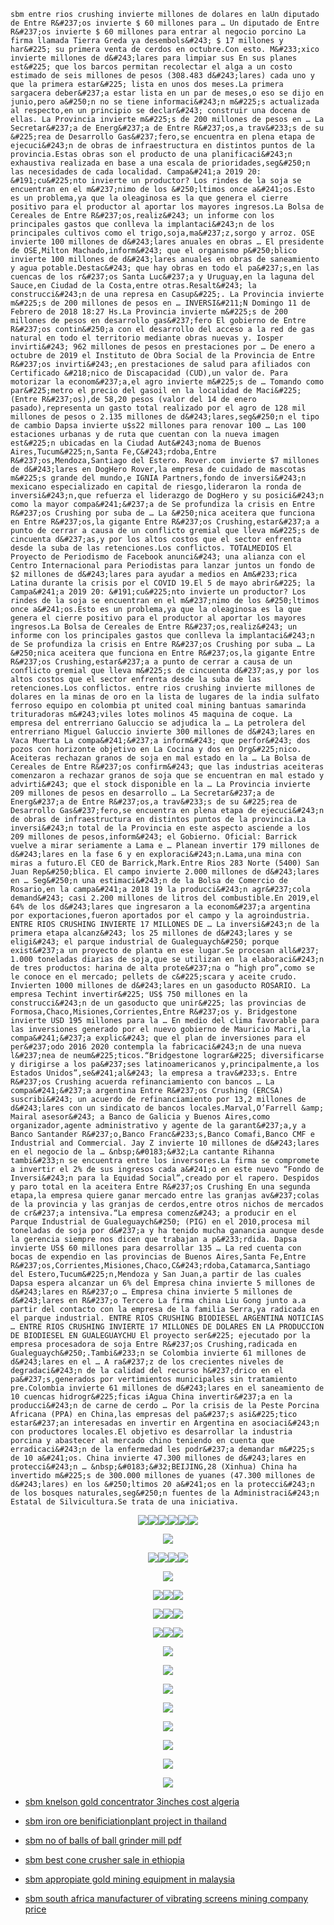 
```
sbm entre rios crushing invierte millones de dolares en laUn diputado de Entre R&#237;os invierte $ 60 millones para … Un diputado de Entre R&#237;os invierte $ 60 millones para entrar al negocio porcino La firma llamada Tierra Greda ya desembols&#243; $ 17 millones y har&#225; su primera venta de cerdos en octubre.Con esto. M&#233;xico invierte millones de d&#243;lares para limpiar sus En sus planes est&#225; que los barcos permitan recolectar el alga a un costo estimado de seis millones de pesos (308.483 d&#243;lares) cada uno y que la primera estar&#225; lista en unos dos meses.La primera sargacera deber&#237;a estar lista en un par de meses,o eso se dijo en junio,pero a&#250;n no se tiene informaci&#243;n m&#225;s actualizada al respecto,en un principio se declar&#243; construir una docena de ellas. La Provincia invierte m&#225;s de 200 millones de pesos en … La Secretar&#237;a de Energ&#237;a de Entre R&#237;os,a trav&#233;s de su &#225;rea de Desarrollo Gas&#237;fero,se encuentra en plena etapa de ejecuci&#243;n de obras de infraestructura en distintos puntos de la provincia.Estas obras son el producto de una planificaci&#243;n exhaustiva realizada en base a una escala de prioridades,seg&#250;n las necesidades de cada localidad. Campa&#241;a 2019 20: &#191;cu&#225;nto invierte un productor? Los rindes de la soja se encuentran en el m&#237;nimo de los &#250;ltimos once a&#241;os.Esto es un problema,ya que la oleaginosa es la que genera el cierre positivo para el productor al aportar los mayores ingresos.La Bolsa de Cereales de Entre R&#237;os,realiz&#243; un informe con los principales gastos que conlleva la implantaci&#243;n de los principales cultivos como el trigo,soja,ma&#237;z,sorgo y arroz. OSE invierte 100 millones de d&#243;lares anuales en obras … El presidente de OSE,Milton Machado,inform&#243; que el organismo p&#250;blico invierte 100 millones de d&#243;lares anuales en obras de saneamiento y agua potable.Destac&#243; que hay obras en todo el pa&#237;s,en las cuencas de los r&#237;os Santa Luc&#237;a y Uruguay,en la laguna del Sauce,en Ciudad de la Costa,entre otras.Resalt&#243; la construcci&#243;n de una represa en Casup&#225;. La Provincia invierte m&#225;s de 200 millones de pesos en … INVERSI&#211;N Domingo 11 de Febrero de 2018 18:27 Hs.La Provincia invierte m&#225;s de 200 millones de pesos en desarrollo gas&#237;fero El gobierno de Entre R&#237;os contin&#250;a con el desarrollo del acceso a la red de gas natural en todo el territorio mediante obras nuevas y. Iosper invirti&#243; 962 millones de pesos en prestaciones por … De enero a octubre de 2019 el Instituto de Obra Social de la Provincia de Entre R&#237;os invirti&#243;,en prestaciones de salud para afiliados con Certificado &#218;nico de Discapacidad (CUD),un valor de. Para motorizar la econom&#237;a,el agro invierte m&#225;s de … Tomando como par&#225;metro el precio del gasoil en la localidad de Maci&#225; (Entre R&#237;os),de 58,20 pesos (valor del 14 de enero pasado),representa un gasto total realizado por el agro de 128 mil millones de pesos o 2.135 millones de d&#243;lares,seg&#250;n el tipo de cambio Dapsa invierte u$s22 millones para renovar 100 … Las 100 estaciones urbanas y de ruta que cuentan con la nueva imagen est&#225;n ubicadas en la Ciudad Aut&#243;noma de Buenos Aires,Tucum&#225;n,Santa Fe,C&#243;rdoba,Entre R&#237;os,Mendoza,Santiago del Estero. Rover.com invierte $7 millones de d&#243;lares en DogHero Rover,la empresa de cuidado de mascotas m&#225;s grande del mundo,e IGNIA Partners,fondo de inversi&#243;n mexicano especializado en capital de riesgo,lideraron la ronda de inversi&#243;n,que refuerza el liderazgo de DogHero y su posici&#243;n como la mayor compa&#241;&#237;a de Se profundiza la crisis en Entre R&#237;os Crushing por suba de … La &#250;nica aceitera que funciona en Entre R&#237;os,la gigante Entre R&#237;os Crushing,estar&#237;a a punto de cerrar a causa de un conflicto gremial que lleva m&#225;s de cincuenta d&#237;as,y por los altos costos que el sector enfrenta desde la suba de las retenciones.Los conflictos. TOTALMEDIOS El Proyecto de Periodismo de Facebook anunci&#243; una alianza con el Centro Internacional para Periodistas para lanzar juntos un fondo de $2 millones de d&#243;lares para ayudar a medios en Am&#233;rica Latina durante la crisis por el COVID 19.El 5 de mayo abrir&#225; la Campa&#241;a 2019 20: &#191;cu&#225;nto invierte un productor? Los rindes de la soja se encuentran en el m&#237;nimo de los &#250;ltimos once a&#241;os.Esto es un problema,ya que la oleaginosa es la que genera el cierre positivo para el productor al aportar los mayores ingresos.La Bolsa de Cereales de Entre R&#237;os,realiz&#243; un informe con los principales gastos que conlleva la implantaci&#243;n de Se profundiza la crisis en Entre R&#237;os Crushing por suba … La &#250;nica aceitera que funciona en Entre R&#237;os,la gigante Entre R&#237;os Crushing,estar&#237;a a punto de cerrar a causa de un conflicto gremial que lleva m&#225;s de cincuenta d&#237;as,y por los altos costos que el sector enfrenta desde la suba de las retenciones.Los conflictos. entre rios crushing invierte millones de dolares en la minas de oro en la lista de lugares de la india sulfato ferroso equipo en colombia pt united coal mining bantuas samarinda trituradoras m&#243;viles lotes molinos 45 maquina de coque. La empresa del entrerriano Galuccio se adjudica la … La petrolera del entrerriano Miguel Galuccio invierte 300 millones de d&#243;lares en Vaca Muerta La compa&#241;&#237;a inform&#243; que perfor&#243; dos pozos con horizonte objetivo en La Cocina y dos en Org&#225;nico. Aceiteras rechazan granos de soja en mal estado en la … La Bolsa de Cereales de Entre R&#237;os confirm&#243; que las industrias aceiteras comenzaron a rechazar granos de soja que se encuentran en mal estado y advirti&#243; que el stock disponible en la … La Provincia invierte 209 millones de pesos en desarrollo … La Secretar&#237;a de Energ&#237;a de Entre R&#237;os,a trav&#233;s de su &#225;rea de Desarrollo Gas&#237;fero,se encuentra en plena etapa de ejecuci&#243;n de obras de infraestructura en distintos puntos de la provincia.La inversi&#243;n total de la Provincia en este aspecto asciende a los 209 millones de pesos,inform&#243; el Gobierno. Oficial: Barrick vuelve a mirar seriamente a Lama e … Planean invertir 179 millones de d&#243;lares en la fase 6 y en exploraci&#243;n.Lama,una mina con miras a futuro.El CEO de Barrick,Mark.Entre Rios 283 Norte (5400) San Juan Rep&#250;blica. El campo invierte 2.000 millones de d&#243;lares en … Seg&#250;n una estimaci&#243;n de la Bolsa de Comercio de Rosario,en la campa&#241;a 2018 19 la producci&#243;n agr&#237;cola demand&#243; casi 2.200 millones de litros del combustible.En 2019,el 64% de los d&#243;lares que ingresaron a la econom&#237;a argentina por exportaciones,fueron aportados por el campo y la agroindustria. ENTRE RIOS CRUSHING INVIERTE 17 MILLONES DE … La inversi&#243;n de la primera etapa alcanz&#243; los 25 millones de d&#243;lares y se eligi&#243; el parque industrial de Gualeguaych&#250; porque exist&#237;a un proyecto de planta en ese lugar.Se procesan all&#237; 1.000 toneladas diarias de soja,que se utilizan en la elaboraci&#243;n de tres productos: harina de alta prote&#237;na o “high pro”,como se le conoce en el mercado; pellets de c&#225;scara y aceite crudo. Invierten 1000 millones de d&#243;lares en un gasoducto ROSARIO. La empresa Techint invertir&#225; US$ 750 millones en la construcci&#243;n de un gasoducto que unir&#225; las provincias de Formosa,Chaco,Misiones,Corrientes,Entre R&#237;os y. Bridgestone invierte USD 195 millones para la … En medio del clima favorable para las inversiones generado por el nuevo gobierno de Mauricio Macri,la compa&#241;&#237;a explic&#243; que el plan de inversiones para el per&#237;odo 2016 2020 contempla la fabricaci&#243;n de una nueva l&#237;nea de neum&#225;ticos.“Bridgestone lograr&#225; diversificarse y dirigirse a los pa&#237;ses latinoamericanos y,principalmente,a los Estados Unidos”,se&#241;al&#243; la empresa a trav&#233;s. Entre R&#237;os Crushing acuerda refinanciamiento con bancos … La compa&#241;&#237;a argentina Entre R&#237;os Crushing (ERCSA) suscribi&#243; un acuerdo de refinanciamiento por 13,2 millones de d&#243;lares con un sindicato de bancos locales.Marval,O’Farrell &amp; Mairal asesor&#243; a Banco de Galicia y Buenos Aires,como organizador,agente administrativo y agente de la garant&#237;a,y a Banco Santander R&#237;o,Banco Franc&#233;s,Banco Comafi,Banco CMF e Industrial and Commercial. Jay Z invierte 10 millones de d&#243;lares en el negocio de la … &nbsp;&#0183;&#32;La cantante Rihanna tambi&#233;n se encuentra entre los inversores.La firma se compromete a invertir el 2% de sus ingresos cada a&#241;o en este nuevo “Fondo de Inversi&#243;n para la Equidad Social”,creado por el rapero. Despidos y paro total en la aceitera Entre R&#237;os Crushing En una segunda etapa,la empresa quiere ganar mercado entre las granjas av&#237;colas de la provincia y las granjas de cerdos,entre otros nichos de mercados de cr&#237;a intensiva.“La empresa comenz&#243; a producir en el Parque Industrial de Gualeguaych&#250; (PIG) en el 2010,procesa mil toneladas de soja por d&#237;a y ha tenido mucha ganancia aunque desde la gerencia siempre nos dicen que trabajan a p&#233;rdida. Dapsa invierte US$ 60 millones para desarrollar 135 … La red cuenta con bocas de expendio en las provincias de Buenos Aires,Santa Fe,Entre R&#237;os,Corrientes,Misiones,Chaco,C&#243;rdoba,Catamarca,Santiago del Estero,Tucum&#225;n,Mendoza y San Juan,a partir de las cuales Dapsa espera alcanzar un 6% del Empresa china invierte 5 millones de d&#243;lares en R&#237;o … Empresa china invierte 5 millones de d&#243;lares en R&#237;o Tercero La firma china Liu Gong junto a.a partir del contacto con la empresa de la familia Serra,ya radicada en el parque industrial. ENTRE RIOS CRUSHING BIODIESEL ARGENTINA NOTICIAS … ENTRE RIOS CRUSHING INVIERTE 17 MILLONES DE DOLARES EN LA PRODUCCION DE BIODIESEL EN GUALEGUAYCHU El proyecto ser&#225; ejecutado por la empresa procesadora de soja Entre R&#237;os Crushing,radicada en Gualeguaych&#250;.Tambi&#233;n se Colombia invierte 61 millones de d&#243;lares en el … A ra&#237;z de los crecientes niveles de degradaci&#243;n de la calidad del recurso h&#237;drico en el pa&#237;s,generados por vertimientos municipales sin tratamiento pre.Colombia invierte 61 millones de d&#243;lares en el saneamiento de 10 cuencas hidrogr&#225;ficas iAgua China invertir&#237;a en la producci&#243;n de carne de cerdo … Por la crisis de la Peste Porcina Africana (PPA) en China,las empresas del pa&#237;s asi&#225;tico estar&#237;an interesadas en invertir en Argentina en asociaci&#243;n con productores locales.El objetivo es desarrollar la industria porcina y abastecer al mercado chino teniendo en cuenta que erradicaci&#243;n de la enfermedad les podr&#237;a demandar m&#225;s de 10 a&#241;os. China invierte 47.300 millones de d&#243;lares en protecci&#243;n … &nbsp;&#0183;&#32;BEIJING,28 (Xinhua) China ha invertido m&#225;s de 300.000 millones de yuanes (47.300 millones de d&#243;lares) en los &#250;ltimos 20 a&#241;os en la protecci&#243;n de los bosques naturales,seg&#250;n fuentes de la Administraci&#243;n Estatal de Silvicultura.Se trata de una iniciativa. 
```

<div align="center">
  
<a rel="nofollow" href="https://m.shibang-china.com?f=github&k=sbm+entre+rios+crushing+invierte+millones+de+dolares+en+la"><img src="https://static.shibang-china.com/en/l.png"></a><img src="https://static.shibang-china.com/en/hw.png"><a rel="nofollow" href="https://m.shibang-china.com/product/?f=github&k=sbm+entre+rios+crushing+invierte+millones+de+dolares+en+la"><img src="https://static.shibang-china.com/en/p.png"></a><a rel="nofollow" href="https://m.shibang-china.com/cases/?f=github&k=sbm+entre+rios+crushing+invierte+millones+de+dolares+en+la"><img src="https://static.shibang-china.com/en/c.png"></a><a rel="nofollow" href="https://m.shibang-china.com/news/?f=github&k=sbm+entre+rios+crushing+invierte+millones+de+dolares+en+la"><img src="https://static.shibang-china.com/en/n.png"></a><a rel="nofollow" href="https://m.shibang-china.com?f=github&k=sbm+entre+rios+crushing+invierte+millones+de+dolares+en+la"><img src="https://static.shibang-china.com/en/m.png"></a>

<a rel="nofollow" href="https://m.shibang-china.com/product/?f=github&k=sbm+entre+rios+crushing+invierte+millones+de+dolares+en+la"><img src="https://static.shibang-china.com/en/b.jpg"></a>
  
<a rel="nofollow" href="https://m.shibang-china.com/solution-aggregate.html?f=github&k=sbm+entre+rios+crushing+invierte+millones+de+dolares+en+la"><img src="https://static.shibang-china.com/en/a.jpg"></a><a rel="nofollow" href="https://m.shibang-china.com/solution-mine.html?f=github&k=sbm+entre+rios+crushing+invierte+millones+de+dolares+en+la"><img src="https://static.shibang-china.com/en/m.jpg"></a><a rel="nofollow" href="https://m.shibang-china.com/solution-mill.html?f=github&k=sbm+entre+rios+crushing+invierte+millones+de+dolares+en+la"><img src="https://static.shibang-china.com/en/g.jpg"></a><a rel="nofollow" href="https://m.shibang-china.com/solution-epc.html?f=github&k=sbm+entre+rios+crushing+invierte+millones+de+dolares+en+la"><img src="https://static.shibang-china.com/en/e.jpg"></a>

<a rel="nofollow" href="https://m.shibang-china.com/product/?f=github&k=sbm+entre+rios+crushing+invierte+millones+de+dolares+en+la"><img src="https://static.shibang-china.com/en/a-p.png"></a>

<a rel="nofollow" href="https://m.shibang-china.com/product/crusher/c6x.html?f=github&k=sbm+entre+rios+crushing+invierte+millones+de+dolares+en+la"><img src="https://static.shibang-china.com/en/j.jpg"></a><a rel="nofollow" href="https://m.shibang-china.com/product/crusher/ci5x.html?f=github&k=sbm+entre+rios+crushing+invierte+millones+de+dolares+en+la"><img src="https://static.shibang-china.com/en/i.jpg"></a><a rel="nofollow" href="https://m.shibang-china.com/product/crusher/hst.html?f=github&k=sbm+entre+rios+crushing+invierte+millones+de+dolares+en+la"><img src="https://static.shibang-china.com/en/c.jpg"></a>

<a rel="nofollow" href="https://m.shibang-china.com/product/mill/mtw.html?f=github&k=sbm+entre+rios+crushing+invierte+millones+de+dolares+en+la"><img src="https://static.shibang-china.com/en/mtw.jpg"></a><a rel="nofollow" href="https://m.shibang-china.com/product/mill/scm.html?f=github&k=sbm+entre+rios+crushing+invierte+millones+de+dolares+en+la"><img src="https://static.shibang-china.com/en/scm.jpg"></a><a rel="nofollow" href="https://m.shibang-china.com/product/mill/lm.html?f=github&k=sbm+entre+rios+crushing+invierte+millones+de+dolares+en+la"><img src="https://static.shibang-china.com/en/lm.jpg"></a>

<a rel="nofollow" href="https://m.shibang-china.com/product/sand/vsi6x.html?f=github&k=sbm+entre+rios+crushing+invierte+millones+de+dolares+en+la"><img src="https://static.shibang-china.com/en/6x.jpg"></a><a rel="nofollow" href="https://m.shibang-china.com/product/sand/vu.html?f=github&k=sbm+entre+rios+crushing+invierte+millones+de+dolares+en+la"><img src="https://static.shibang-china.com/en/vu.jpg"></a><a rel="nofollow" href="https://m.shibang-china.com/product/mobile/klun.html?f=github&k=sbm+entre+rios+crushing+invierte+millones+de+dolares+en+la"><img src="https://static.shibang-china.com/en/k.jpg"></a>

<a rel="nofollow" href="https://m.shibang-china.com/cases/?f=github&k=sbm+entre+rios+crushing+invierte+millones+de+dolares+en+la"><img src="https://static.shibang-china.com/en/case.png"></a>

<a rel="nofollow" href="https://m.shibang-china.com/cases/aggregate/202.html?f=github&k=sbm+entre+rios+crushing+invierte+millones+de+dolares+en+la"><img src="https://static.shibang-china.com/en/c-1.jpg"></a>

<a rel="nofollow" href="https://m.shibang-china.com/cases/aggregate/203.html?f=github&k=sbm+entre+rios+crushing+invierte+millones+de+dolares+en+la"><img src="https://static.shibang-china.com/en/c-2.jpg"></a>

<a rel="nofollow" href="https://m.shibang-china.com/cases/mill/123.html?f=github&k=sbm+entre+rios+crushing+invierte+millones+de+dolares+en+la"><img src="https://static.shibang-china.com/en/c-3.jpg"></a>

<a rel="nofollow" href="https://m.shibang-china.com/contact_us.html?f=github&k=sbm+entre+rios+crushing+invierte+millones+de+dolares+en+la"><img src="https://static.shibang-china.com/en/contact.png"></a>

<a rel="nofollow" href="https://swt.shibang-china.com/?f=github&k=sbm+entre+rios+crushing+invierte+millones+de+dolares+en+la"><img src="https://static.shibang-china.com/en/chat.png"></a>

<a rel="nofollow" href="https://whatsapp.shibangsoft.com/WhatsApp.php?f=github&k=sbm+entre+rios+crushing+invierte+millones+de+dolares+en+la"><img src="https://static.shibang-china.com/en/whatsapp.png"></a>

<a rel="nofollow" href="https://m.shibang-china.com/?f=github&k=sbm+entre+rios+crushing+invierte+millones+de+dolares+en+la"><img src="https://static.shibang-china.com/en/website.png"></a>

</div>


* [sbm knelson gold concentrator 3inches cost algeria](sbm%20knelson%20gold%20concentrator%203inches%20cost%20algeria.md)

* [sbm iron ore benificiationplant project in thailand](sbm%20iron%20ore%20benificiationplant%20project%20in%20thailand.md)

* [sbm no of balls of ball grinder mill pdf](sbm%20no%20of%20balls%20of%20ball%20grinder%20mill%20pdf.md)

* [sbm best cone crusher sale in ethiopia](sbm%20best%20cone%20crusher%20sale%20in%20ethiopia.md)

* [sbm appropiate gold mining equipment in malaysia](sbm%20appropiate%20gold%20mining%20equipment%20in%20malaysia.md)

* [sbm south africa manufacturer of vibrating screens mining company price](sbm%20south%20africa%20manufacturer%20of%20vibrating%20screens%20mining%20company%20price.md)